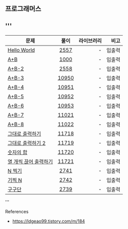 ## 프로그래머스
'''
---
| 문제   |      풀이      |    라이브러리   |    비고    |
|----------|:-------------:|---------:|----------:|
| [Hello World](https://www.acmicpc.net/problem/2557) |  [2557](./2557.py)  |   -   |   입출력   |
| [A+B](https://www.acmicpc.net/problem/1000) |  [1000](./1000.py)  |   -   |   입출력   |
| [A+B-2](https://www.acmicpc.net/problem/2558) |  [2558](./2558.py)  |   -   |   입출력   |
| [A+B-3](https://www.acmicpc.net/problem/10950) |  [10950](./10950.py)  |   -   |   입출력   |
| [A+B-4](https://www.acmicpc.net/problem/10951) |  [10951](./10951.py)  |   -   |   입출력   |
| [A+B-5](https://www.acmicpc.net/problem/10952) |  [10952](./10952.py)  |   -   |   입출력   |
| [A+B-6](https://www.acmicpc.net/problem/10953) |  [10953](./10953.py)  |   -   |   입출력   |
| [A+B-7](https://www.acmicpc.net/problem/11021) |  [11021](./11021.py)  |   -   |   입출력   |
| [A+B-8](https://www.acmicpc.net/problem/11022) |  [11022](./11022.py)  |   -   |   입출력   |
| [그대로 출력하기](https://www.acmicpc.net/problem/11718) |  [11718](./11718.py)  |   -   |   입출력   |
| [그대로 출력하기 2](https://www.acmicpc.net/problem/11719) |  [11719](./11719.py)  |   -   |   입출력   |
| [숫자의 합](https://www.acmicpc.net/problem/11720) |  [11720](./11720.py)  |   -   |   입출력   |
| [열 개씩 끊어 출력하기](https://www.acmicpc.net/problem/11721) |  [11721](./11721.py)  |   -   |   입출력   |
| [N 찍기](https://www.acmicpc.net/problem/2741) |  [2741](./2741.py)  |   -   |   입출력   |
| [기찍 N](https://www.acmicpc.net/problem/2742) |  [2742](./2742.py)  |   -   |   입출력   |
| [구구단](https://www.acmicpc.net/problem/2739) |  [2739](./2739.py)  |   -   |   입출력   |

'''





References
- https://ldgeao99.tistory.com/m/184
